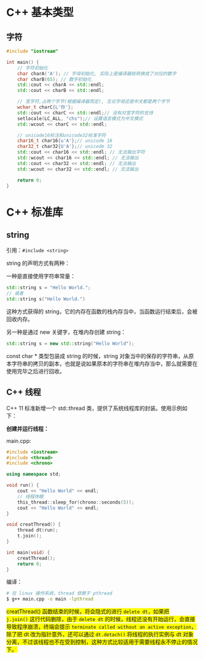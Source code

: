 # C++ 基本类型

## 字符

```c++
#include "iostream"

int main() {
    // 字符初始化
    char charA('A'); // 字母初始化, 实际上是编译器给转换成了对应的数字
    char charB(65); // 数字初始化
    std::cout << charA << std::endl;
    std::cout << charB << std::endl;

    // 宽字符,占两个字节(根据编译器而定), 无论字母还是中文都是两个字节
    wchar_t charC{L'你'};
    std::cout << charC << std::endl;// 没有对宽字符的支持
    setlocale(LC_ALL, "chs");// 设置语言模式为中文模式
    std::wcout << charC << std::endl;

    // unicode16标注和unicode32标准字符
    char16_t char16{u'A'};// unicode 16
    char32_t char32{U'A'};// unicode 32
    std::cout << char16 << std::endl; // 无法输出字符
    std::wcout << char16 << std::endl; // 无法输出
    std::cout << char32 << std::endl; // 无法输出
    std::wcout << char32 << std::endl; // 无法输出

    return 0;
}
```

# C++ 标准库

## string

引用：`#include <string>`

string 的声明方式有两种：

一种是直接使用字符串常量：

```C++
std::string s = "Hello World.";
// 或者
std::string s("Hello World.")
```

这种方式获得的 string，它的内存在函数的栈内存当中，当函数运行结束后，会被回收内存。

另一种是通过 new 关键字，在堆内存创建 string：

```c++
std::string s = new std::string("Hello World");
```

const char \* 类型包装成 string 的时候，string 对象当中的保存的字符串，从原本字符串的拷贝的副本，也就是说如果原本的字符串在堆内存当中，那么就需要在使用完毕之后进行回收。

## C++ 线程

C++ 11 标准新增一个 std::thread 类，提供了系统线程库的封装。使用示例如下：

**创建并运行线程：**

main.cpp:

```c++
#include <iostream>
#include <thread>
#include <chrono>

using namespace std;

void run() {
    cout << "Hello World" << endl;
    // 线程休眠
    this_thread::sleep_for(chrono::seconds(5));
    cout << "Hello World" << endl;
}

void creatThread() {
    thread dt(run);
    t.join();
}

int main(void) {
    creatThread();
    return 0;
}
```

编译：

```bash
# 在 linux 操作系统，thread 依赖于 pthread
$ g++ main.cpp -o main -lpthread
```

<font style="background-color: yellow">creatThread() 函数结束的时候，将会隐式的进行 `delete dt`，如果把 `j.join()` 这行代码删除，由于 `delete dt` 的时候，线程还没有开始运行，会直接导致程序崩溃，终端会提示 `terminate called without an active exception`，除了把 dt 改为指针意外，还可以通过 `dt.detach()` 将线程的执行实例与 dt 对象分离，不过该线程也不在受到控制，这种方式比较适用于需要线程永不停止的情况下。</font>

